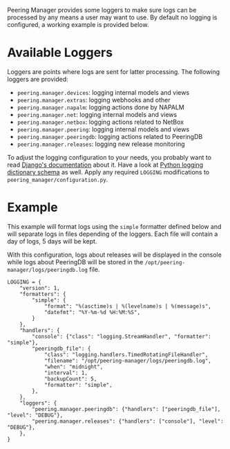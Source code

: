 Peering Manager provides some loggers to make sure logs can be processed by any
means a user may want to use. By default no logging is configured, a working
example is provided below.

# Available Loggers

Loggers are points where logs are sent for latter processing. The following
loggers are provided:

* `peering.manager.devices`: logging internal models and views
* `peering.manager.extras`: logging webhooks and other
* `peering.manager.napalm`: logging actions done by NAPALM
* `peering.manager.net`: logging internal models and views
* `peering.manager.netbox`: logging actions related to NetBox
* `peering.manager.peering`: logging internal models and views
* `peering.manager.peeringdb`: logging actions related to PeeringDB
* `peering.manager.releases`: logging new release monitoring

To adjust the logging configuration to your needs, you probably want to read
[Django's documentation](https://docs.djangoproject.com/en/stable/topics/logging/)
about it. Have a look at
[Python logging dictionary schema](https://docs.python.org/3/library/logging.config.html#logging-config-dictschema)
as well. Apply any required `LOGGING` modifications to
`peering_manager/configuration.py`.

# Example

This example will format logs using the `simple` formatter defined below and
will separate logs in files depending of the loggers. Each file will contain a
day of logs, 5 days will be kept.

With this configuration, logs about releases will be displayed in the console
while logs about PeeringDB will be stored in the
`/opt/peering-manager/logs/peeringdb.log` file.

```no-highlight
LOGGING = {
    "version": 1,
    "formatters": {
        "simple": {
            "format": "%(asctime)s | %(levelname)s | %(message)s",
            "datefmt": "%Y-%m-%d %H:%M:%S",
        }
    },
    "handlers": {
        "console": {"class": "logging.StreamHandler", "formatter": "simple"},
        "peeringdb_file": {
            "class": "logging.handlers.TimedRotatingFileHandler",
            "filename": "/opt/peering-manager/logs/peeringdb.log",
            "when": "midnight",
            "interval": 1,
            "backupCount": 5,
            "formatter": "simple",
        },
    },
    "loggers": {
        "peering.manager.peeringdb": {"handlers": ["peeringdb_file"], "level": "DEBUG"},
        "peering.manager.releases": {"handlers": ["console"], "level": "DEBUG"},
    },
}
```
